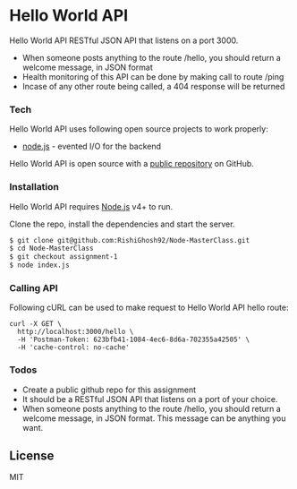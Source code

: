 # Hello World API

Hello World API RESTful JSON API that listens on a port 3000.

  - When someone posts anything to the route /hello, you should return a welcome message, in JSON format
  - Health monitoring of this API can be done by making call to route /ping
  - Incase of any other route being called, a 404 response will be returned

### Tech

Hello World API uses following open source projects to work properly:

* [node.js] - evented I/O for the backend

Hello World API is open source with a [public repository][hello] on GitHub.

### Installation

Hello World API requires [Node.js](https://nodejs.org/) v4+ to run.

Clone the repo, install the dependencies and start the server.

```sh
$ git clone git@github.com:RishiGhosh92/Node-MasterClass.git
$ cd Node-MasterClass
$ git checkout assignment-1
$ node index.js
```

### Calling API

Following cURL can be used to make request to Hello World API hello route:
```
curl -X GET \
  http://localhost:3000/hello \
  -H 'Postman-Token: 623bfb41-1084-4ec6-8d6a-702355a42505' \
  -H 'cache-control: no-cache'
```

### Todos

 - Create a public github repo for this assignment
 - It should be a RESTful JSON API that listens on a port of your choice. 
 - When someone posts anything to the route /hello, you should return a welcome message, in JSON format. This message can be anything you want. 

License
----

MIT

   [hello]: <https://github.com/RishiGhosh92/Node-MasterClass/tree/assignment-1>
   [node.js]: <http://nodejs.org>